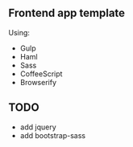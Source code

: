 ## Frontend app template

Using:
- Gulp
- Haml
- Sass
- CoffeeScript
- Browserify


## TODO
- add jquery
- add bootstrap-sass
